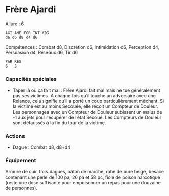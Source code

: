 # Frère Ajardi

Allure : 6

    AGI ÂME FOR INT VIG
    d6 d6 d8 d4 d6

Compétences : Combat d8, Discrétion d6, Intimidation d6, Perception d4, Persuasion d4, Réseaux d6, Tir d6

	PAR	RES
	6   5
    
### Capacités spéciales
- Taper là où ça fait mal : Frère Ajardi fait mal mais ne tue généralement pas ses victimes. A chaque fois qu’il touche un adversaire avec une Relance, cela signifie qu’il a porté un coup particulièrement méchant. Si la victime est au moins Secouée,
elle reçoit un Compteur de Douleur. Les personnages avec un Compteur de Douleur subissent un malus de -1 aux jets pour récupérer de l’état Secoué. Les Compteurs de Douleur sont défaussés à la fin du tour de la victime.

### Actions
- Dague : Combat d8, d8+d4

### Équipement
Armure de cuir, trois dagues, bâton de marche, robe de bure beige, besace contenant une perle de 100 pa, 26 pa et 58 pc, fiole de poison narcotique (reste une dose suffisante pour empoisonner un repas pour une douzaine de personnes).
